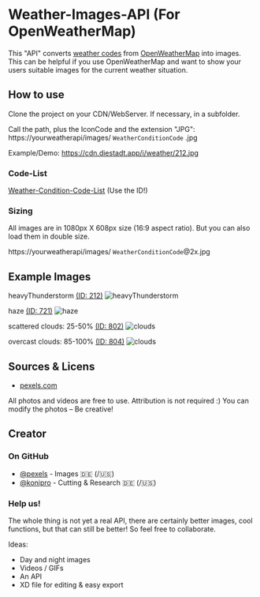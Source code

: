 
# Weather-Images-API (For OpenWeatherMap)

This "API" converts [weather codes](https://openweathermap.org/weather-conditions) from [OpenWeatherMap](https://openweathermap.org/) into images. This can be helpful if you use OpenWeatherMap and want to show your users suitable images for the current weather situation.

## How to use

Clone the project on your CDN/WebServer. If necessary, in a subfolder. 

Call the path, plus the IconCode and the extension "JPG":
https://yourweatherapi/images/ `WeatherConditionCode` .jpg

Example/Demo: https://cdn.diestadt.app/i/weather/212.jpg

### Code-List

[Weather-Condition-Code-List](https://openweathermap.org/weather-conditions#Weather-Condition-Codes-2) (Use the ID!)


### Sizing

All images are in 1080px X 608px size (16:9 aspect ratio). But you can also load them in double size.

https://yourweatherapi/images/ `WeatherConditionCode`@2x.jpg
## Example Images

heavyThunderstorm [(ID: 212)]((https://openweathermap.org/weather-conditions#Weather-Condition-Codes-2))
![heavyThunderstorm](https://cdn.diestadt.app/i/weather/212@2x.jpg)

haze [(ID: 721)]((https://openweathermap.org/weather-conditions#Weather-Condition-Codes-2))
![haze](https://cdn.diestadt.app/i/weather/721@2x.jpg)

scattered clouds: 25-50% [(ID: 802)]((https://openweathermap.org/weather-conditions#Weather-Condition-Codes-2))
![clouds](https://cdn.diestadt.app/i/weather/802@2x.jpg)

overcast clouds: 85-100% [(ID: 804)]((https://openweathermap.org/weather-conditions#Weather-Condition-Codes-2))
![clouds](https://cdn.diestadt.app/i/weather/804@2x.jpg)

## Sources & Licens 

 - [pexels.com](https://www.pexels.com/)

All photos and videos are free to use. Attribution is not required :)
You can modify the photos – Be creative! 
## Creator

### On GitHub
- [@pexels](https://github.com/pexels) - Images 🇩🇪 (/🇺🇸)
- [@konipro](https://www.github.com/konipro) - Cutting & Research  🇩🇪 (/🇺🇸)

### Help us!
The whole thing is not yet a real API, there are certainly better images, cool functions, but that can still be better! 
So feel free to collaborate. 

Ideas:
- Day and night images
- Videos / GIFs
- An API
- XD file for editing & easy export
